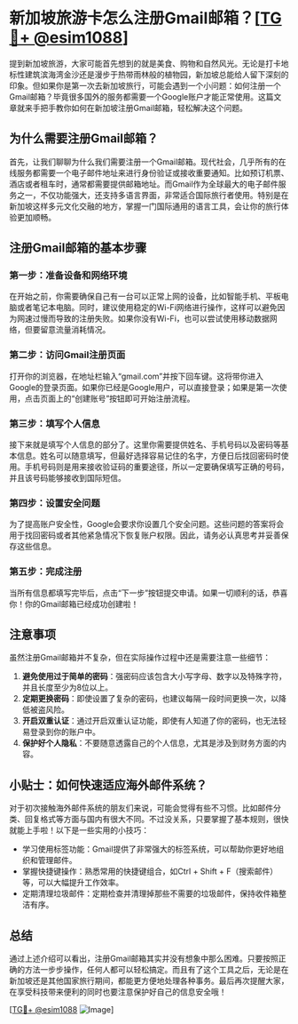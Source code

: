 # 新加坡旅游卡怎么注册Gmail邮箱？[[TG💪+ @esim1088](https://t.me/s/esim1088)]

提到新加坡旅游，大家可能首先想到的就是美食、购物和自然风光。无论是打卡地标性建筑滨海湾金沙还是漫步于热带雨林般的植物园，新加坡总能给人留下深刻的印象。但如果你是第一次去新加坡旅行，可能会遇到一个小问题：如何注册一个Gmail邮箱？毕竟很多国外的服务都需要一个Google账户才能正常使用。这篇文章就来手把手教你如何在新加坡注册Gmail邮箱，轻松解决这个问题。

## 为什么需要注册Gmail邮箱？

首先，让我们聊聊为什么我们需要注册一个Gmail邮箱。现代社会，几乎所有的在线服务都需要一个电子邮件地址来进行身份验证或接收重要通知。比如预订机票、酒店或者租车时，通常都需要提供邮箱地址。而Gmail作为全球最大的电子邮件服务之一，不仅功能强大，还支持多语言界面，非常适合国际旅行者使用。特别是在新加坡这样多元文化交融的地方，掌握一门国际通用的语言工具，会让你的旅行体验更加顺畅。

## 注册Gmail邮箱的基本步骤

### 第一步：准备设备和网络环境

在开始之前，你需要确保自己有一台可以正常上网的设备，比如智能手机、平板电脑或者笔记本电脑。同时，建议使用稳定的Wi-Fi网络进行操作，这样可以避免因为网速过慢而导致的注册失败。如果你没有Wi-Fi，也可以尝试使用移动数据网络，但要留意流量消耗情况。

### 第二步：访问Gmail注册页面

打开你的浏览器，在地址栏输入“gmail.com”并按下回车键。这将带你进入Google的登录页面。如果你已经是Google用户，可以直接登录；如果是第一次使用，点击页面上的“创建账号”按钮即可开始注册流程。

### 第三步：填写个人信息

接下来就是填写个人信息的部分了。这里你需要提供姓名、手机号码以及密码等基本信息。姓名可以随意填写，但最好选择容易记住的名字，方便日后找回密码时使用。手机号码则是用来接收验证码的重要途径，所以一定要确保填写正确的号码，并且该号码能够接收到国际短信。

### 第四步：设置安全问题

为了提高账户安全性，Google会要求你设置几个安全问题。这些问题的答案将会用于找回密码或者其他紧急情况下恢复账户权限。因此，请务必认真思考并妥善保存这些信息。

### 第五步：完成注册

当所有信息都填写完毕后，点击“下一步”按钮提交申请。如果一切顺利的话，恭喜你！你的Gmail邮箱已经成功创建啦！

## 注意事项

虽然注册Gmail邮箱并不复杂，但在实际操作过程中还是需要注意一些细节：

1. **避免使用过于简单的密码**：强密码应该包含大小写字母、数字以及特殊字符，并且长度至少为8位以上。
2. **定期更换密码**：即使设置了复杂的密码，也建议每隔一段时间更换一次，以降低被盗风险。
3. **开启双重认证**：通过开启双重认证功能，即使有人知道了你的密码，也无法轻易登录到你的账户中。
4. **保护好个人隐私**：不要随意透露自己的个人信息，尤其是涉及到财务方面的内容。

## 小贴士：如何快速适应海外邮件系统？

对于初次接触海外邮件系统的朋友们来说，可能会觉得有些不习惯。比如邮件分类、回复格式等方面与国内有很大不同。不过没关系，只要掌握了基本规则，很快就能上手啦！以下是一些实用的小技巧：

- 学习使用标签功能：Gmail提供了非常强大的标签系统，可以帮助你更好地组织和管理邮件。
- 掌握快捷键操作：熟悉常用的快捷键组合，如Ctrl + Shift + F（搜索邮件）等，可以大幅提升工作效率。
- 定期清理垃圾邮件：定期检查并清理掉那些不需要的垃圾邮件，保持收件箱整洁有序。

## 总结

通过上述介绍可以看出，注册Gmail邮箱其实并没有想象中那么困难。只要按照正确的方法一步步操作，任何人都可以轻松搞定。而且有了这个工具之后，无论是在新加坡还是其他国家旅行期间，都能更方便地处理各种事务。最后再次提醒大家，在享受科技带来便利的同时也要注意保护好自己的信息安全哦！

[[TG💪+ @esim1088](https://t.me/s/esim1088) ![Image](https://i.postimg.cc/4NQfJmqS/Snipaste-2025-05-13-00-14-12.png)]